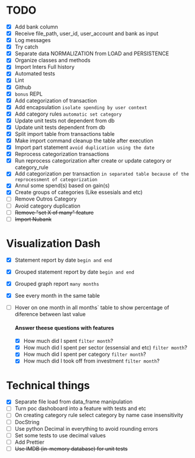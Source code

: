 # TODO

* [x] Add bank column
* [x] Receive file_path, user_id, user_account and bank as input
* [x] Log messages
* [x] Try catch
* [x] Separate data NORMALIZATION from LOAD and PERSISTENCE
* [x] Organize classes and methods
* [x] Import Inters Full history
* [x] Automated tests
* [x] Lint
* [x] Github
* [x] `bonus` REPL
* [x] Add categorization of transaction
* [x] Add encapsulation `isolate spending by user context`
* [x] Add category rules `automatic set category`
* [x] Update unit tests not dependent from db
* [x] Update unit tests dependent from db
* [x] Split import table from transactions table
* [x] Make import command cleanup the table after execution
* [x] Import part statement `avoid duplication using the date`
* [x] Reprocess categorization transactions
* [x] Run reprocess categorization after create or update category or category_rule
* [x] Add categorization per transaction `in separated table because of the reprocessment of categorization`
* [x] Annul some spend(s) based on gain(s)
* [x] Create groups of categories (Like essesials and etc)
* [ ] Remove Outros Category
* [ ] Avoid category duplication
* [ ] ~~Remove "set X of many" feature~~
* [ ] ~~Import Nubank~~

# Visualization Dash

* [x] Statement report by date `begin and end`
* [x] Grouped statement report by date `begin and end`
* [x] Grouped graph report `many months`
* [x] See every month in the same table
* [ ] Hover on one month in all months` table to show percentage of diference between last value

    #### Answer theese questions with features
    * [x] How much did I spent `filter month`?
    * [x] How much did I spent per sector (essensial and etc) `filter month`?
    * [x] How much did I spent per category `filter month`?
    * [x] How much did I took off from investment `filter month`?

# Technical things

* [x] Separate file load from data_frame manipulation
* [ ] Turn poc dashoboard into a feature with tests and etc
* [ ] On creating category rule select category by name case insensitivity
* [ ] DocString
* [ ] Use python Decimal in everything to avoid rounding errors
* [ ] Set some tests to use decimal values
* [ ] Add Prettier
* [ ] ~~Use IMDB (in-memory database) for unit tests~~

